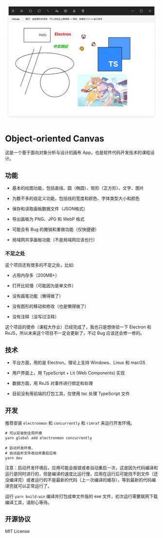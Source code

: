 ![主界面](./docs/main.webp)

# Object-oriented Canvas

这是一个基于面向对象分析与设计的画布 App，也是软件代码开发技术的课程设计。

## 功能

- 基本的绘图功能，包括直线、圆（椭圆）、矩形（正方形）、文字、图片

- 为数不多的自定义功能，包括线的宽度和颜色、字体类型大小和颜色

- 保存和读取画板数据文件（JSON格式）

- 导出画板为 PNG、JPG 和 WebP 格式

- 可能会有 Bug 的撤销和重做功能（仅快捷键）

- 局域网共享画板功能（不是局域网应该也行）

### 不足之处

这个项目还有很多的不足之处，比如:

- 占用内存多（200MB+）

- 打开比较慢（可能因为是单文件）

- 没有画笔功能（懒得做了）

- 没有图形的移动和修改（也是懒得做了）

- 没有注释（没写过注释）

这个项目的使命（课程大作业）已经完成了，我也只是想体验一下 Electron 和 RxJS，所以未来这个项目不一定会更新了，不过 Bug 应该还会修一修的。

## 技术

- 平台方面，用的是 Electron，理论上支持 Windows、Linux 和 macOS

- 用户界面上，用 TypeScript + Lit (Web Components) 实现

- 数据方面，用 RxJS 对事件进行绑定和处理

- 目前没有用前端的打包工具，仅使用 tsc 处理 TypeScript 文件

## 开发

推荐安装 `electronmon` 和 `concurrently` 和 `rimraf` 来运行开发环境。

```shell
# 可以安装到全局环境
yarn global add electronmon concurrently

# 启动开发环境，
# 自动监听文件改动并重启应用
yarn dev
```

注意：启动开发环境后，应用可能会报错或者自动重启一次，这是因为代码编译和运行是同时进行的，但是编译的速度比运行慢，应用在运行后可能找不到文件（还没编译完）或者运行的不是最新的代码（上一次编译的缓存），等到最新的代码编译完就可以正常运行了。

运行 `yarn build:win` 编译并打包成单文件版的 exe 文件，初次运行需要联网下载编译工具，请耐心等待。

## 开源协议

MIT License
